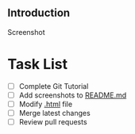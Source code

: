 ## Introduction

Screenshot

# Task List

- [ ] Complete Git Tutorial
- [ ] Add screenshots to [README.md](README.md)
- [ ] Modify [.html](index.html) file
- [ ] Merge latest changes
- [ ] Review pull requests
